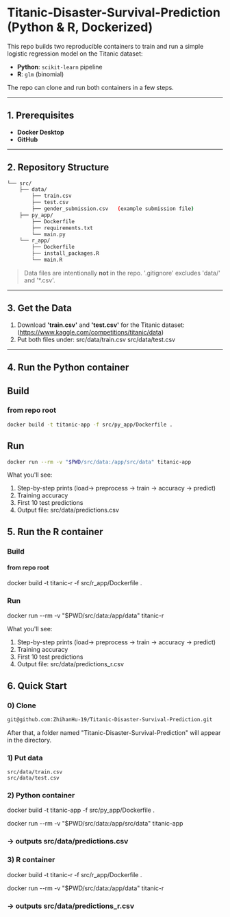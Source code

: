 # Titanic-Disaster-Survival-Prediction (Python & R, Dockerized)

This repo builds two reproducible containers to train and run a simple logistic regression model on the Titanic dataset:

- **Python**: `scikit-learn` pipeline  
- **R**: `glm` (binomial)

The repo can clone and run both containers in a few steps.

---

## 1. Prerequisites

- **Docker Desktop** 
- **GitHub**

---

## 2. Repository Structure
```bash
└── src/
    ├── data/
        ├── train.csv
        ├── test.csv
        ├── gender_submission.csv   (example submission file)
    ├── py_app/
        ├── Dockerfile
        ├── requirements.txt
        └── main.py
    └── r_app/
        ├── Dockerfile
        ├── install_packages.R        
        └── main.R            
```
> Data files are intentionally **not** in the repo. '.gitignore' excludes 'data/' and '*.csv'.

---

## 3. Get the Data

1. Download **'train.csv'** and **'test.csv'** for the Titanic dataset: (https://www.kaggle.com/competitions/titanic/data)
2. Put both files under:
src/data/train.csv
src/data/test.csv

---

## 4. Run the **Python** container

## Build

### from repo root
```bash
docker build -t titanic-app -f src/py_app/Dockerfile .
```
## Run
```bash
docker run --rm -v "$PWD/src/data:/app/src/data" titanic-app
```

What you'll see:
1. Step-by-step prints (load-> preprocess -> train -> accuracy -> predict)
2. Training accuracy
3. First 10 test predictions
4. Output file: src/data/predictions.csv

## 5. Run the **R** container

### Build

#### from repo root
docker build -t titanic-r -f src/r_app/Dockerfile .

### Run
docker run --rm -v "$PWD/src/data:/app/data" titanic-r

What you'll see:
1. Step-by-step prints (load-> preprocess -> train -> accuracy -> predict)
2. Training accuracy
3. First 10 test predictions
4. Output file: src/data/predictions_r.csv

## 6. Quick Start

### 0) Clone
```bash
git@github.com:ZhihanHu-19/Titanic-Disaster-Survival-Prediction.git
```
After that, a folder named "Titanic-Disaster-Survival-Prediction" will appear in the directory.

### 1) Put data
    src/data/train.csv
    src/data/test.csv

### 2) Python container
docker build -t titanic-app -f src/py_app/Dockerfile .


docker run --rm -v "$PWD/src/data:/app/src/data" titanic-app
### -> outputs src/data/predictions.csv

### 3) R container
docker build -t titanic-r -f src/r_app/Dockerfile .


docker run --rm -v "$PWD/src/data:/app/data" titanic-r
### -> outputs src/data/predictions_r.csv